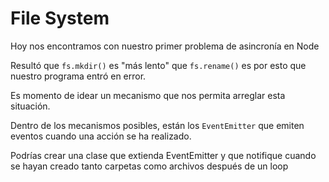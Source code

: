 # File System

Hoy nos encontramos con nuestro primer problema de asincronía en Node

Resultó que `fs.mkdir()` es "más lento" que `fs.rename()` es por esto que nuestro programa entró en error. 

Es momento de idear un mecanismo que nos permita arreglar esta situación.

Dentro de los mecanismos posibles, están los `EventEmitter` que emiten eventos cuando una acción se ha realizado.

Podrías crear una clase que extienda EventEmitter y que notifique cuando se hayan creado tanto carpetas como archivos después de un loop
